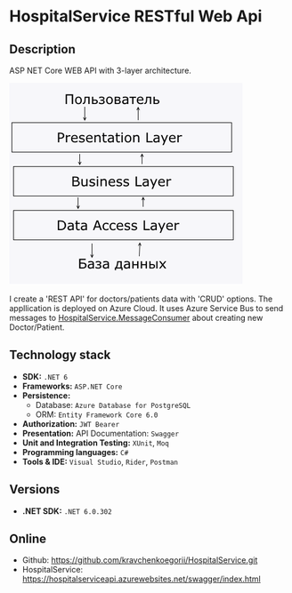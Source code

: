 # HospitalService RESTful Web Api

## Description

ASP NET Core WEB API with 3-layer architecture.

![AppSchema](/HospitalService/ArchPng.png)

I create a 'REST API' for doctors/patients data with 'CRUD' options. The appllication is deployed on Azure Cloud. 
It uses Azure Service Bus to send messages to [HospitalService.MessageConsumer](https://github.com/kravchenkoegorii/HospitalService.MessageConsumer.git) about creating new Doctor/Patient.

## Technology stack

- **SDK:** `.NET 6`
- **Frameworks:** `ASP.NET Core`
- **Persistence:**
    - Database: `Azure Database for PostgreSQL`
    - ORM: `Entity Framework Core 6.0`
- **Authorization:** `JWT Bearer`
- **Presentation:** API Documentation: `Swagger`
- **Unit and Integration Testing:** `XUnit`, `Moq`
- **Programming languages:** `C#`
- **Tools & IDE:** `Visual Studio`, `Rider`, `Postman`

## Versions

- **.NET SDK:** `.NET 6.0.302`

## Online

- Github: https://github.com/kravchenkoegorii/HospitalService.git
- HospitalService: https://hospitalserviceapi.azurewebsites.net/swagger/index.html 
